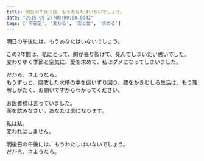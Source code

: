 ```yaml
---
title: 明日の午後には、もうあなたはいないでしょう。
date: "2015-09-27T00:00:00.004Z"
tags: ['不安定', '変わる', '恋と愛', '求める']
---
```


明日の午後には、もうあなたはいないでしょう。

この3年間は、私にとって、胸が張り裂けて、死んでしまいたい思いでした。  
変わりゆく季節と空気に、愛を求めて、私はダメになってしまいました。

だから、さようなら。  
もうずっと、腐敗した水槽の中を這いずり回り、膝をかきむしる生活は、もう理解しがたく、お願いですからわかってください。

お医者様は言っていました。  
薬を飲みなさい。あなたは楽になります。

私は私。  
変われはしません。

明後日の午後には、もうわたしはいないでしょう。  
だから、さようなら。
